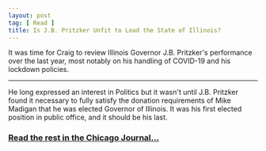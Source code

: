 ```yaml
---
layout: post
tag: [ Read ]
title: Is J.B. Pritzker Unfit to Lead the State of Illinois?
---
```


It was time for Craig to review Illinois Governor J.B. Pritzker's performance over the last year, most notably on his handling of COVID-19 and his lockdown policies.

---

He long expressed an interest in Politics but it wasn't until J.B. Pritzker found it necessary to fully satisfy the donation requirements of Mike Madigan that he was elected Governor of Illinois. It was his first elected position in public office, and it should be his last.

<h3><a href="https://www.chicagojournal.com/opinion-is-jb-pritzker-unfit/">Read the rest in the Chicago Journal...</a></h3>

<br/>
